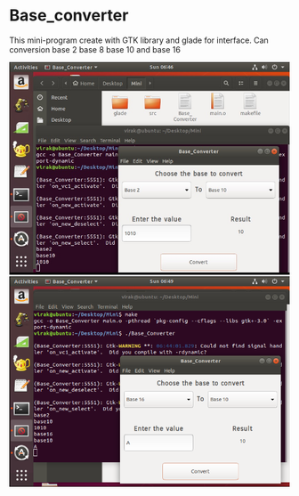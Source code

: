 # Base_converter
This mini-program create with GTK library and glade for interface.
Can conversion base 2 base 8 base 10 and base 16

![](https://raw.githubusercontent.com/VIRAK33/Base_converter/0cb0f0d829c58d7ac09c45f78bdbce1272e26642/img/1.jpg)
![](https://raw.githubusercontent.com/VIRAK33/Base_converter/0cb0f0d829c58d7ac09c45f78bdbce1272e26642/img/3.png)
